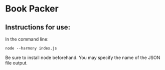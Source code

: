 # Book Packer

## Instructions for use:
In the command line:
```
node --harmony index.js
```
Be sure to install node beforehand.
You may specify the name of the JSON file output.
